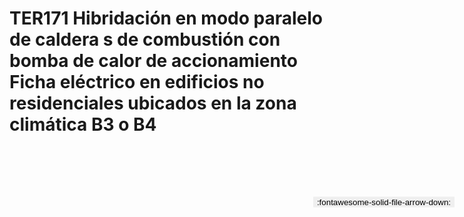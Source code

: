
# TER171  Hibridación en modo paralelo de caldera s de combustión con bomba de calor de accionamiento Ficha eléctrico en edificios no residenciales ubicados en la zona climática B3 o B4

<a href='../TER171  Hibridación en modo paralelo de caldera s de combustión con bomba de calor de accionamiento Ficha eléctrico en edificios no residenciales ubicados en la zona climática B3 o B4.pdf' download>
<button class='md-button -primary' 
id='download-btn' style="position: fixed; top: 10%; right: 20px; 
        transform: translateY(-50%); z-index: 1000;  border: none; ">
:fontawesome-solid-file-arrow-down: 
</button>
</a>

<div 
    id='../TER171  Hibridación en modo paralelo de caldera s de combustión con bomba de calor de accionamiento Ficha eléctrico en edificios no residenciales ubicados en la zona climática B3 o B4.pdf' 
    data-pdf-url='../TER171  Hibridación en modo paralelo de caldera s de combustión con bomba de calor de accionamiento Ficha eléctrico en edificios no residenciales ubicados en la zona climática B3 o B4.pdf'
    style=' width: 100%; height: auto;overflow: auto;'>
</div>

